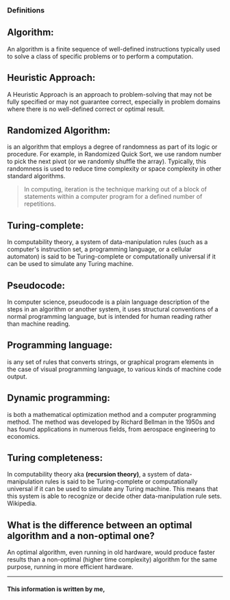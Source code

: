 ### Definitions


## Algorithm:
An algorithm is a finite sequence of well-defined instructions typically used to solve a class of specific problems or to perform a computation.

## Heuristic Approach:
A Heuristic Approach is an approach to problem-solving that may not be fully specified or may not guarantee correct, especially in problem domains where there is no well-defined correct or optimal result.

## Randomized Algorithm:
is an algorithm that employs a degree of randomness as part of its logic or procedure. For example, in Randomized Quick Sort, we use random number to pick the next pivot (or we randomly shuffle the array). Typically, this randomness is used to reduce time complexity or space complexity in other standard algorithms.

> In computing, iteration is the technique marking out of a block of statements within a computer program for a defined number of repetitions.

## Turing-complete:
In computability theory, a system of data-manipulation rules (such as a computer's instruction set, a programming language, or a cellular automaton) is said to be Turing-complete or computationally universal if it can be used to simulate any Turing machine. 

## Pseudocode:
In computer science, pseudocode is a plain language description of the steps in an algorithm or another system, it uses structural conventions of a normal programming language, but is intended for human reading rather than machine reading.

## Programming language:
is any set of rules that converts strings, or graphical program elements in the case of visual programming language, to various kinds of machine code output.


## Dynamic programming:
is both a mathematical optimization method and a computer programming method. The method was developed by Richard Bellman in the 1950s and has found applications in numerous fields, from aerospace engineering to economics.

## Turing completeness:
In computability theory aka **(recursion theory)**, a system of data-manipulation rules is said to be Turing-complete or computationally universal if it can be used to simulate any Turing machine. This means that this system is able to recognize or decide other data-manipulation rule sets. Wikipedia.

## What is the difference between an **optimal algorithm** and a **non-optimal** one?

An optimal algorithm, even running in old hardware, would produce faster results than a non-optimal (higher time complexity) algorithm for the same purpose, running in more efficient hardware.

---

#### This information is written by me,